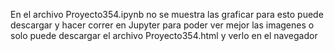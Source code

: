 En el archivo Proyecto354.ipynb no se muestra las graficar para esto puede descargar y hacer correr en Jupyter para poder ver mejor las imagenes 
o solo puede descargar el archivo Proyecto354.html y verlo en el navegador
